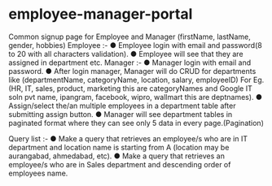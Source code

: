 # employee-manager-portal


Common signup page for Employee and Manager (firstName, lastName, gender,
hobbies)
Employee :-
● Employee login with email and password(8 to 20 with all characters validation).
● Employee will see that they are assigned in department etc.
Manager :-
● Manager login with email and password.
● After login manager, Manager will do CRUD for departments like
(departmentName, categoryName, location, salary, employeeID)
For Eg. (HR, IT, sales, product, marketing this are categoryNames and Google IT
soln pvt name, ipangram, facebook, wipro, wallmart this are deptnames).
● Assign/select the/an multiple employees in a department table after submitting
assign button.
● Manager will see department tables in paginated format where they can see only
5 data in every page.(Pagination)

Query list :-
● Make a query that retrieves an employee/s who are in IT department and location
name is starting from A (location may be aurangabad, ahmedabad, etc).
● Make a query that retrieves an employee/s who are in Sales department and
descending order of employees name.
